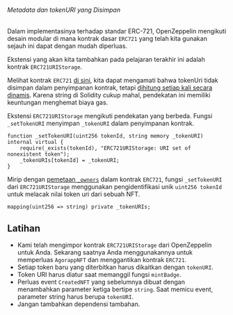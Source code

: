 ###### Metadata dan tokenURI yang Disimpan

Dalam implementasinya terhadap standar ERC-721, OpenZeppelin mengikuti desain modular di mana kontrak dasar `ERC721` yang telah kita gunakan sejauh ini dapat dengan mudah diperluas.

Ekstensi yang akan kita tambahkan pada pelajaran terakhir ini adalah kontrak `ERC721URIStorage`.

Melihat kontrak `ERC721` [di sini](https://github.com/agorapp-dao/openzeppelin-contracts/blob/6bd6b76d1156e20e45d1016f355d154141c7e5b9/contracts/token/ERC721/ERC721.sol), kita dapat mengamati bahwa tokenUri tidak disimpan dalam penyimpanan kontrak, tetapi [dihitung setiap kali secara dinamis](https://github.com/agorapp-dao/openzeppelin-contracts/blob/6bd6b76d1156e20e45d1016f355d154141c7e5b9/contracts/token/ERC721/ERC721.sol#L93-L98). Karena string di Solidity cukup mahal, pendekatan ini memiliki keuntungan menghemat biaya gas.

Ekstensi `ERC721URIStorage` mengikuti pendekatan yang berbeda. Fungsi `_setTokenURI` menyimpan `_tokenURI` dalam penyimpanan kontrak.

```sol
function _setTokenURI(uint256 tokenId, string memory _tokenURI) internal virtual {
    require(_exists(tokenId), "ERC721URIStorage: URI set of nonexistent token");
    _tokenURIs[tokenId] = _tokenURI;
}
```

Mirip dengan [pemetaan `_owners`](https://github.com/agorapp-dao/openzeppelin-contracts/blob/master/contracts/token/ERC721/ERC721.sol#L29-L30) dalam kontrak `ERC721`, fungsi `_setTokenURI` dari `ERC721URIStorage` menggunakan pengidentifikasi unik `uint256 tokenId` untuk melacak nilai token uri dari sebuah NFT.

```sol
mapping(uint256 => string) private _tokenURIs;
```

## Latihan

- Kami telah mengimpor kontrak `ERC721URIStorage` dari OpenZeppelin untuk Anda. Sekarang saatnya Anda menggunakannya untuk memperluas `AgorappNFT` dan menggantikan kontrak `ERC721`.
- Setiap token baru yang diterbitkan harus dikaitkan dengan `tokenURI`.
- Token URI harus diatur saat memanggil fungsi `mintBadge`.
- Perluas event `CreatedNFT` yang sebelumnya dibuat dengan menambahkan parameter ketiga bertipe `string`. Saat memicu event, parameter string harus berupa `tokenURI`.
- Jangan tambahkan dependensi tambahan.
